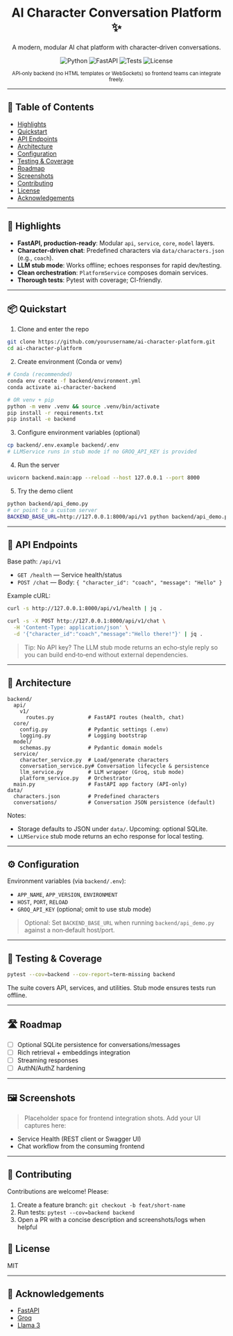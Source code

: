 <div align="center">

  <h1>AI Character Conversation Platform ✨</h1>

  <p>A modern, modular AI chat platform with character‑driven conversations.</p>

  <p>
    <img alt="Python" src="https://img.shields.io/badge/Python-3.10%2B-blue?logo=python&logoColor=white" />
    <img alt="FastAPI" src="https://img.shields.io/badge/FastAPI-API%20First-009688?logo=fastapi&logoColor=white" />
    <img alt="Tests" src="https://img.shields.io/badge/Tests-Pytest%20%2B%20Coverage-6A5ACD" />
    <img alt="License" src="https://img.shields.io/badge/License-MIT-black" />
  </p>

  <sub>API‑only backend (no HTML templates or WebSockets) so frontend teams can integrate freely.</sub>
</div>

---

## 🧭 Table of Contents

- [Highlights](#-highlights)
- [Quickstart](#-quickstart)
- [API Endpoints](#-api-endpoints)
- [Architecture](#-architecture)
- [Configuration](#%EF%B8%8F-configuration)
- [Testing & Coverage](#-testing--coverage)
- [Roadmap](#%EF%B8%8F-roadmap)
- [Screenshots](#-screenshots)
- [Contributing](#-contributing)
- [License](#-license)
- [Acknowledgements](#-acknowledgements)

---

## 🚀 Highlights

- **FastAPI, production-ready**: Modular `api`, `service`, `core`, `model` layers.
- **Character-driven chat**: Predefined characters via `data/characters.json` (e.g., `coach`).
- **LLM stub mode**: Works offline; echoes responses for rapid dev/testing.
- **Clean orchestration**: `PlatformService` composes domain services.
- **Thorough tests**: Pytest with coverage; CI-friendly.

---

## 📦 Quickstart

1) Clone and enter the repo

```bash
git clone https://github.com/yourusername/ai-character-platform.git
cd ai-character-platform
```

2) Create environment (Conda or venv)

```bash
# Conda (recommended)
conda env create -f backend/environment.yml
conda activate ai-character-backend

# OR venv + pip
python -m venv .venv && source .venv/bin/activate
pip install -r requirements.txt
pip install -e backend
```

3) Configure environment variables (optional)

```bash
cp backend/.env.example backend/.env
# LLMService runs in stub mode if no GROQ_API_KEY is provided
```

4) Run the server

```bash
uvicorn backend.main:app --reload --host 127.0.0.1 --port 8000
```

5) Try the demo client

```bash
python backend/api_demo.py
# or point to a custom server
BACKEND_BASE_URL=http://127.0.0.1:8000/api/v1 python backend/api_demo.py
```

---

## 🔌 API Endpoints

Base path: `/api/v1`

- `GET /health` — Service health/status
- `POST /chat` — Body: `{ "character_id": "coach", "message": "Hello" }`

Example cURL:

```bash
curl -s http://127.0.0.1:8000/api/v1/health | jq .

curl -s -X POST http://127.0.0.1:8000/api/v1/chat \
  -H 'Content-Type: application/json' \
  -d '{"character_id":"coach","message":"Hello there!"}' | jq .
```

> Tip: No API key? The LLM stub mode returns an echo‑style reply so you can build end‑to‑end without external dependencies.

---

## 🧱 Architecture

```
backend/
  api/
    v1/
      routes.py           # FastAPI routes (health, chat)
  core/
    config.py             # Pydantic settings (.env)
    logging.py            # Logging bootstrap
  model/
    schemas.py            # Pydantic domain models
  service/
    character_service.py  # Load/generate characters
    conversation_service.py# Conversation lifecycle & persistence
    llm_service.py        # LLM wrapper (Groq, stub mode)
    platform_service.py   # Orchestrator
  main.py                 # FastAPI app factory (API-only)
data/
  characters.json         # Predefined characters
  conversations/          # Conversation JSON persistence (default)
```

Notes:
- Storage defaults to JSON under `data/`. Upcoming: optional SQLite.
- `LLMService` stub mode returns an echo response for local testing.

---

## ⚙️ Configuration

Environment variables (via `backend/.env`):

- `APP_NAME`, `APP_VERSION`, `ENVIRONMENT`
- `HOST`, `PORT`, `RELOAD`
- `GROQ_API_KEY` (optional; omit to use stub mode)

> Optional: Set `BACKEND_BASE_URL` when running `backend/api_demo.py` against a non‑default host/port.

---

## 🧪 Testing & Coverage

```bash
pytest --cov=backend --cov-report=term-missing backend
```

The suite covers API, services, and utilities. Stub mode ensures tests run offline.

---

## 🛣️ Roadmap

- [ ] Optional SQLite persistence for conversations/messages
- [ ] Rich retrieval + embeddings integration
- [ ] Streaming responses
- [ ] AuthN/AuthZ hardening

---

## 🖼️ Screenshots

> Placeholder space for frontend integration shots. Add your UI captures here:

- Service Health (REST client or Swagger UI)
- Chat workflow from the consuming frontend

---

## 🤝 Contributing

Contributions are welcome! Please:

1. Create a feature branch: `git checkout -b feat/short-name`
2. Run tests: `pytest --cov=backend backend`
3. Open a PR with a concise description and screenshots/logs when helpful

## 📝 License

MIT

---

## 🙏 Acknowledgements

- [FastAPI](https://fastapi.tiangolo.com/)
- [Groq](https://groq.com/)
- [Llama 3](https://ai.meta.com/llama/)